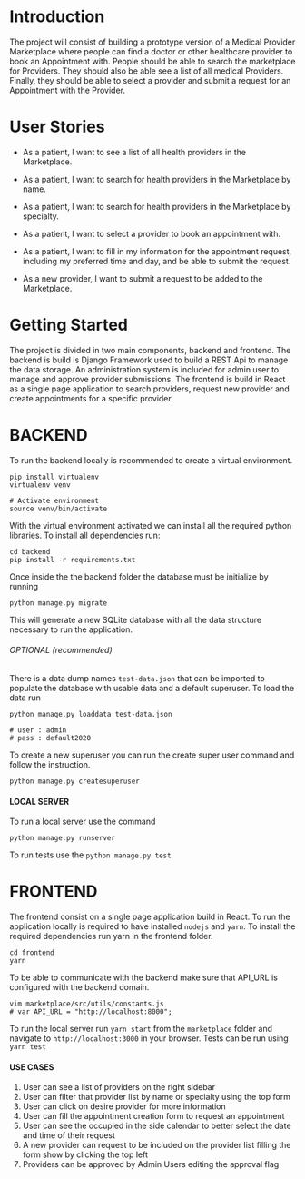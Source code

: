 # Introduction

The project will consist of building a prototype version of a Medical Provider Marketplace where people can find a doctor or other healthcare provider to book an Appointment with. People should be able to search the marketplace for Providers. They should also be able see a list of all medical Providers. Finally, they should be able to select a provider and submit a request for an Appointment with the Provider.

# User Stories

- As a patient, I want to see a list of all health providers in the Marketplace.

- As a patient, I want to search for health providers in the Marketplace by name.

- As a patient, I want to search for health providers in the Marketplace by specialty.

- As a patient, I want to select a provider to book an appointment with.

- As a patient, I want to fill in my information for the appointment request, including my preferred time and day, and be able to submit the request.

- As a new provider, I want to submit a request to be added to the Marketplace.


# Getting Started

The project is divided in two main components, backend and frontend. The backend is build is Django Framework used to build a REST Api to manage the data storage. An administration system is included for admin user to manage and approve provider submissions. The frontend is build in React as a single page application to search providers, request new provider and create appointments for a specific provider.

# BACKEND

To run the backend locally is recommended to create a virtual environment.

```
pip install virtualenv
virtualenv venv

# Activate environment
source venv/bin/activate
```

With the virtual environment activated we can install all the required python libraries. To install all dependencies run:

```
cd backend
pip install -r requirements.txt
```

Once inside the the backend folder the database must be initialize by running

```
python manage.py migrate
```

This will generate a new SQLite database with all the data structure necessary to run the application.

###### OPTIONAL (recommended)

There is a data dump names ```test-data.json``` that can be imported to populate the database with usable data and a default superuser. To load the data run

```
python manage.py loaddata test-data.json

# user : admin
# pass : default2020

```

To create a new superuser you can run the create super user command and follow the instruction.

```
python manage.py createsuperuser
```

#### LOCAL SERVER

To run a local server use the command
```
python manage.py runserver
```

To run tests use the ```python manage.py test```


# FRONTEND

The frontend consist on a single page application build in React. To run the application locally is required to have installed ```nodejs``` and ```yarn```. To install the required dependencies run yarn in the frontend folder.

```
cd frontend
yarn
```

To be able to communicate with the backend make sure that API_URL is configured with the backend domain.

```
vim marketplace/src/utils/constants.js
# var API_URL = "http://localhost:8000";

```

To run the local server run ```yarn start``` from the ```marketplace``` folder and navigate to ```http://localhost:3000``` in your browser. Tests can be run using ```yarn test```


#### USE CASES

1. User can see a list of providers on the right sidebar
2. User can filter that provider list by name or specialty using the top form
3. User can click on desire provider for more information
4. User can fill the appointment creation form to request an appointment
5. User can see the occupied in the side calendar to better select the date and time of their request
6. A new provider can request to be included on the provider list filling the form show by clicking the top left
7. Providers can be approved by Admin Users editing the approval flag
